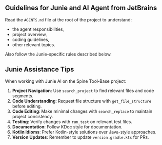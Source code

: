 ## Guidelines for Junie and AI Agent from JetBrains

Read the `AGENTS.md` file at the root of the project to understand:
 - the agent responsibilities,
 - project overview, 
 - coding guidelines, 
 - other relevant topics.

Also follow the Junie-specific rules described below.

## Junie Assistance Tips

When working with Junie AI on the Spine Tool-Base project:

1. **Project Navigation**: Use `search_project` to find relevant files and code segments.
2. **Code Understanding**: Request file structure with `get_file_structure` before editing.
3. **Code Editing**: Make minimal changes with `search_replace` to maintain project consistency.
4. **Testing**: Verify changes with `run_test` on relevant test files.
5. **Documentation**: Follow KDoc style for documentation.
6. **Kotlin Idioms**: Prefer Kotlin-style solutions over Java-style approaches.
7. **Version Updates**: Remember to update `version.gradle.kts` for PRs.
